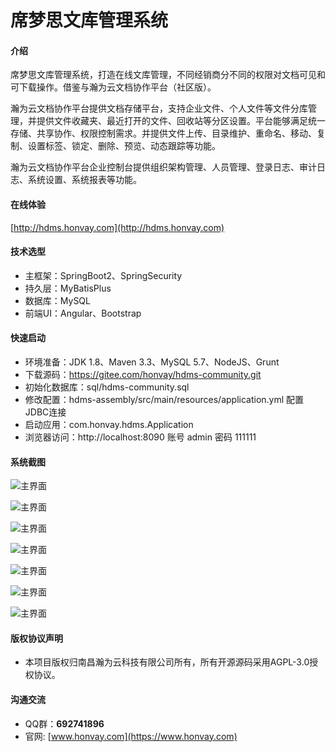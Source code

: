# 席梦思文库管理系统

#### 介绍
席梦思文库管理系统，打造在线文库管理，不同经销商分不同的权限对文档可见和可下载操作。借鉴与瀚为云文档协作平台（社区版）。

瀚为云文档协作平台提供文档存储平台，支持企业文件、个人文件等文件分库管理，并提供文件收藏夹、最近打开的文件、回收站等分区设置。平台能够满足统一存储、共享协作、权限控制需求。并提供文件上传、目录维护、重命名、移动、复制、设置标签、锁定、删除、预览、动态跟踪等功能。

瀚为云文档协作平台企业控制台提供组织架构管理、人员管理、登录日志、审计日志、系统设置、系统报表等功能。
#### 在线体验
[http://hdms.honvay.com](http://hdms.honvay.com)

#### 技术选型

- 主框架：SpringBoot2、SpringSecurity
- 持久层：MyBatisPlus
- 数据库：MySQL
- 前端UI：Angular、Bootstrap

#### 快速启动

- 环境准备：JDK 1.8、Maven 3.3、MySQL 5.7、NodeJS、Grunt
- 下载源码：https://gitee.com/honvay/hdms-community.git
- 初始化数据库：sql/hdms-community.sql
- 修改配置：hdms-assembly/src/main/resources/application.yml 配置JDBC连接
- 启动应用：com.honvay.hdms.Application
- 浏览器访问：http://localhost:8090 账号 admin 密码 111111

#### 系统截图

![主界面](sreenshots/01.png)

![主界面](sreenshots/02.png)

![主界面](sreenshots/03.png)

![主界面](sreenshots/04.png)

![主界面](sreenshots/05.png)

![主界面](sreenshots/06.png)

![主界面](sreenshots/07.png)

#### 版权协议声明
- 本项目版权归南昌瀚为云科技有限公司所有，所有开源源码采用AGPL-3.0授权协议。

#### 沟通交流
- QQ群：**692741896**
- 官网: [www.honvay.com](https://www.honvay.com)